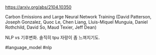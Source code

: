 https://arxiv.org/abs/2104.10350

Carbon Emissions and Large Neural Network Training (David Patterson, Joseph Gonzalez, Quoc Le, Chen Liang, Lluis-Miquel Munguia, Daniel Rothchild, David So, Maud Texier, Jeff Dean)

NLP vs 기후변화. 솔직히 tpu 자랑이 좀 느껴지기도.

#language_model #nlp